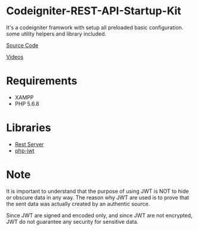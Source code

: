# Codeigniter-REST-API-Startup-Kit

It's a codeigniter framwork with setup all preloaded basic configuration. some utility helpers and library included.

[Source Code](https://github.com/patelnwd/Codeigniter-REST-API-Startup-Kit)

[Videos](https://youtube.com)

# Requirements

- XAMPP
- PHP 5.6.8

# Libraries

- [Rest Server](https://github.com/chriskacerguis/codeigniter-restserver)
- [php-jwt](https://github.com/firebase/php-jwt)

# Note

It is important to understand that the purpose of using JWT is NOT to hide or obscure data in any way. The reason why JWT are used is to prove that the sent data was actually created by an authentic source.

Since JWT are signed and encoded only, and since JWT are not encrypted, JWT do not guarantee any security for sensitive data.
